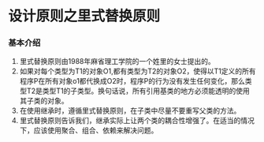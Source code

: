 # 设计原则之里式替换原则

### 基本介绍

1. 里式替换原则由1988年麻省理工学院的一个姓里的女士提出的。
2. 如果对每个类型为T1的对象O1,都有类型为T2的对象O2，使得以T1定义的所有程序P在所有对象o1都代换成O2时，程序P的行为没有发生任何变化，那么类型T2是类型T1的子类型。换句话说，所有引用基类的地方必须能透明的使用其子类的对象。
3. 在使用继承时，遵循里式替换原则，在子类中尽量不要重写父类的方法。
4. 里式替换原则告诉我们，继承实际上让两个类的耦合性增强了。在适当的情况下，应该使用聚合、组合、依赖来解决问题。

